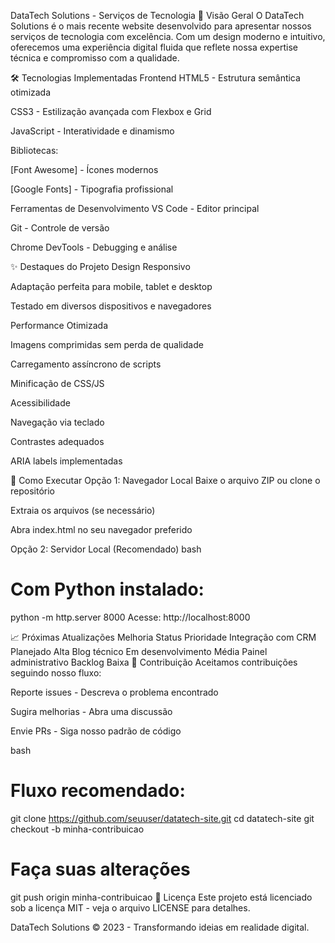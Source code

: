 DataTech Solutions - Serviços de Tecnologia
📌 Visão Geral
O DataTech Solutions é o mais recente website desenvolvido para apresentar nossos serviços de tecnologia com excelência. Com um design moderno e intuitivo, oferecemos uma experiência digital fluida que reflete nossa expertise técnica e compromisso com a qualidade.

🛠 Tecnologias Implementadas
Frontend
HTML5 - Estrutura semântica otimizada

CSS3 - Estilização avançada com Flexbox e Grid

JavaScript - Interatividade e dinamismo

Bibliotecas:

[Font Awesome] - Ícones modernos

[Google Fonts] - Tipografia profissional

Ferramentas de Desenvolvimento
VS Code - Editor principal

Git - Controle de versão

Chrome DevTools - Debugging e análise


✨ Destaques do Projeto
Design Responsivo

Adaptação perfeita para mobile, tablet e desktop

Testado em diversos dispositivos e navegadores

Performance Otimizada

Imagens comprimidas sem perda de qualidade

Carregamento assíncrono de scripts

Minificação de CSS/JS

Acessibilidade

Navegação via teclado

Contrastes adequados

ARIA labels implementadas

🚀 Como Executar
Opção 1: Navegador Local
Baixe o arquivo ZIP ou clone o repositório

Extraia os arquivos (se necessário)

Abra index.html no seu navegador preferido

Opção 2: Servidor Local (Recomendado)
bash
# Com Python instalado:
python -m http.server 8000
Acesse: http://localhost:8000

📈 Próximas Atualizações
Melhoria	Status	Prioridade
Integração com CRM	Planejado	Alta
Blog técnico	Em desenvolvimento	Média
Painel administrativo	Backlog	Baixa
🤝 Contribuição
Aceitamos contribuições seguindo nosso fluxo:

Reporte issues - Descreva o problema encontrado

Sugira melhorias - Abra uma discussão

Envie PRs - Siga nosso padrão de código

bash
# Fluxo recomendado:
git clone https://github.com/seuuser/datatech-site.git
cd datatech-site
git checkout -b minha-contribuicao
# Faça suas alterações
git push origin minha-contribuicao
📄 Licença
Este projeto está licenciado sob a licença MIT - veja o arquivo LICENSE para detalhes.

DataTech Solutions © 2023 - Transformando ideias em realidade digital.

